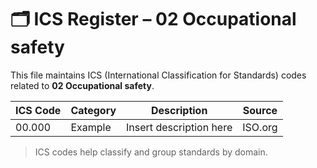 # 🗂 ICS Register – 02 Occupational safety

This file maintains ICS (International Classification for Standards) codes related to **02 Occupational safety**.

| ICS Code | Category | Description | Source |
|----------|----------|-------------|--------|
| 00.000   | Example  | Insert description here | ISO.org |

> ICS codes help classify and group standards by domain.
